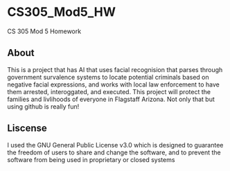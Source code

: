 # CS305_Mod5_HW
CS 305 Mod 5 Homework

## About
This is a project that has AI that uses facial recognision that parses through government survalence systems to locate potential criminals based on negative facial expressions, and works with local law enforcement to have them arrested, interoggated, and executed. This project will protect the families and livlihoods of everyone in Flagstaff Arizona. Not only that but using github is really fun! 

## Liscense
I used the GNU General Public License v3.0 which is designed to guarantee the freedom of users to share and change the software, and to prevent the software from being used in proprietary or closed systems

